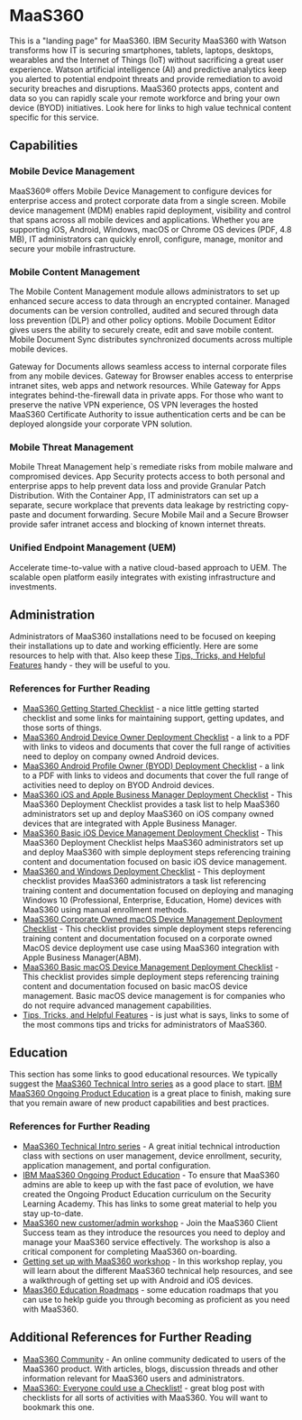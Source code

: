 # MaaS360

This is a "landing page" for MaaS360.  IBM Security MaaS360 with Watson transforms how IT is securing smartphones, tablets, laptops, desktops, wearables and the Internet of Things (IoT) without sacrificing a great user experience. Watson artificial intelligence (AI) and predictive analytics keep you alerted to potential endpoint threats and provide remediation to avoid security breaches and disruptions. MaaS360 protects apps, content and data so you can rapidly scale your remote workforce and bring your own device (BYOD) initiatives.  Look here for links to high value technical content specific for this service.

## Capabilities

### Mobile Device Management

MaaS360® offers Mobile Device Management to configure devices for enterprise access and protect corporate data from a single screen.  Mobile device management (MDM) enables rapid deployment, visibility and control that spans across all mobile devices and applications. Whether you are supporting iOS, Android, Windows, macOS or Chrome OS devices (PDF, 4.8 MB), IT administrators can quickly enroll, configure, manage, monitor and secure your mobile infrastructure.  

### Mobile Content Management

The Mobile Content Management module allows administrators to set up enhanced secure access to data through an encrypted container.  Managed documents can be version controlled, audited and secured through data loss prevention (DLP) and other policy options. Mobile Document Editor gives users the ability to securely create, edit and save mobile content. Mobile Document Sync distributes synchronized documents across multiple mobile devices.

Gateway for Documents allows seamless access to internal corporate files from any mobile devices. Gateway for Browser enables access to enterprise intranet sites, web apps and network resources.  While Gateway for Apps integrates behind-the-firewall data in private apps. For those who want to preserve the native VPN experience, OS VPN leverages the hosted MaaS360 Certificate Authority to issue authentication certs and be can be deployed alongside your corporate VPN solution.

### Mobile Threat Management

Mobile Threat Management help`s remediate risks from mobile malware and compromised devices. App Security protects access to both personal and enterprise apps to help prevent data loss and provide Granular Patch Distribution.  With the Container App, IT administrators can set up a separate, secure workplace that prevents data leakage by restricting copy-paste and document forwarding. Secure Mobile Mail and a Secure Browser provide safer intranet access and blocking of known internet threats.

### Unified Endpoint Management (UEM)

Accelerate time-to-value with a native cloud-based approach to UEM. The scalable open platform easily integrates with existing infrastructure and investments.

## Administration

Administrators of MaaS360 installations need to be focused on keeping their installations up to date and working efficiently.  Here are some resources to help with that.  Also keep these [Tips, Tricks, and Helpful Features](https://www.securitylearningacademy.com/mod/book/view.php?id=13829) handy - they will be useful to you.

### References for Further Reading
- [MaaS360 Getting Started Checklist](https://www.ibm.com/support/pages/node/6351103) - a nice little getting started checklist and some links for maintaining support, getting updates, and those sorts of things.
- [MaaS360 Android Device Owner Deployment Checklist](https://www.ibm.com/support/pages/node/6351093) - a link to a PDF with links to videos and documents that cover the full range of activities need to deploy on company owned Android devices.
- [MaaS360 Android Profile Owner (BYOD) Deployment Checklist](https://www.ibm.com/support/pages/node/6351087) - a link to a PDF with links to videos and documents that cover the full range of activities need to deploy on BYOD Android devices.
- [MaaS360 iOS and Apple Business Manager Deployment Checklist](https://www.ibm.com/support/pages/node/6328947) - This MaaS360 Deployment Checklist provides a task list to help MaaS360 administrators set up and deploy MaaS360 on iOS company owned devices that are integrated with Apple Business Manager.
- [MaaS360 Basic iOS Device Management Deployment Checklist](https://www.ibm.com/support/pages/node/6351069) - This MaaS360 Deployment Checklist helps MaaS360 administrators set up and deploy MaaS360 with simple deployment steps referencing training content and documentation focused on basic iOS device management.
- [MaaS360 and Windows Deployment Checklist](https://www.ibm.com/support/pages/node/6340279) - This deployment checklist provides MaaS360 administrators a task list referencing training content and documentation focused on deploying and managing Windows 10 (Professional, Enterprise, Education, Home) devices with MaaS360 using manual enrollment methods.
- [MaaS360 Corporate Owned macOS Device Management Deployment Checklist](https://www.ibm.com/support/pages/node/6459683) - This checklist provides simple deployment steps referencing training content and documentation focused on a corporate owned MacOS device deployment use case using MaaS360 integration with Apple Business Manager(ABM).
- [MaaS360 Basic macOS Device Management Deployment Checklist](https://www.ibm.com/support/pages/node/6456997) - This checklist provides simple deployment steps referencing training content and documentation focused on basic macOS device management. Basic macOS device management is for companies who do not
require advanced management capabilities.
- [Tips, Tricks, and Helpful Features](https://www.securitylearningacademy.com/mod/book/view.php?id=13829) - is just what is says, links to some of the most commons tips and tricks for administrators of MaaS360.

## Education

This section has some links to good educational resources.  We typically suggest the [MaaS360 Technical Intro series](https://www.securitylearningacademy.com/enrol/index.php?id=5260) as a good place to start.  [IBM MaaS360 Ongoing Product Education](https://www.securitylearningacademy.com/course/view.php?id=3526) is a great place to finish, making sure that you remain aware of new product capabilities and best practices.

### References for Further Reading
- [MaaS360 Technical Intro series](https://www.securitylearningacademy.com/enrol/index.php?id=5260) - A great initial technical introduction class with sections on user management, device enrollment, security, application management, and portal configuration.
- [IBM MaaS360 Ongoing Product Education](https://www.securitylearningacademy.com/course/view.php?id=3526) - To ensure that MaaS360 admins are able to keep up with the fast pace of evolution, we have created the Ongoing Product Education curriculum on the Security Learning Academy.  This has links to some great material to help you stay up-to-date.
- [MaaS360 new customer/admin workshop](https://www.securitylearningacademy.com/enrol/index.php?id=5668) - Join the MaaS360 Client Success team as they introduce the resources you need to deploy and manage your MaaS360 service effectively. The workshop is also a critical component for completing MaaS360 on-boarding.
- [Getting set up with MaaS360 workshop](https://www.securitylearningacademy.com/enrol/index.php?id=6129) - In this workshop replay, you will learn about the different MaaS360 technical help resources, and see a walkthrough of getting set up with Android and iOS devices.
- [Maas360 Education Roadmaps](https://www.securitylearningacademy.com/local/navigator/index.php?level=moma01) - some education roadmaps that you can use to heklp guide you through becoming as proficient as you need with MaaS360.


## Additional References for Further Reading
- [MaaS360 Community](https://community.ibm.com/community/user/security/communities/community-home?communitykey=9d8b7835-e47a-4850-b400-d8c77708af84&tab=groupdetails) - An online community dedicated to users of the MaaS360 product.  With articles, blogs, discussion threads and other information relevant for MaaS360 users and administrators.
- [MaaS360: Everyone could use a Checklist!](https://community.ibm.com/community/user/security/blogs/margaret-radford/2021/04/21/maas360-everyone-needs-a-checklist?CommunityKey=9d8b7835-e47a-4850-b400-d8c77708af84&tab=recentcommunityblogsdashboard) - great blog post with checklists for all sorts of activities with MaaS360.  You will want to bookmark this one.
